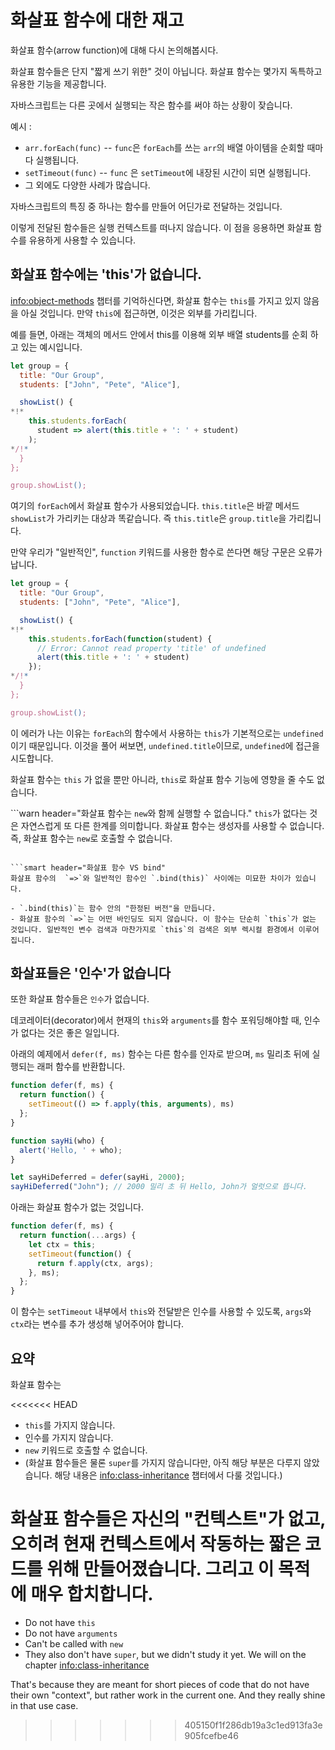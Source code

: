 # 화살표 함수에 대한 재고

화살표 함수(arrow function)에 대해 다시 논의해봅시다.

화살표 함수들은 단지 "짧게 쓰기 위한" 것이 아닙니다. 화살표 함수는 몇가지 독특하고 유용한 기능을 제공합니다.

자바스크립트는 다른 곳에서 실행되는 작은 함수를 써야 하는 상황이 잦습니다. 

예시 :

- `arr.forEach(func)` -- `func`은 `forEach`를 쓰는 `arr`의 배열 아이템을 순회할 때마다 실행됩니다.
- `setTimeout(func)` -- `func` 은 `setTimeout`에 내장된 시간이 되면 실행됩니다.
- 그 외에도 다양한 사례가 많습니다.

자바스크립트의 특징 중 하나는 함수를 만들어 어딘가로 전달하는 것입니다.

이렇게 전달된 함수들은 실행 컨텍스트를 떠나지 않습니다. 이 점을 응용하면 화살표 함수를 유용하게 사용할 수 있습니다. 

## 화살표 함수에는 'this'가 없습니다.

<info:object-methods> 챕터를 기억하신다면, 화살표 함수는 `this`를 가지고 있지 않음을 아실 것입니다. 만약 `this`에 접근하면, 이것은 외부를 가리킵니다.

예를 들면, 아래는 객체의 메서드 안에서 this를 이용해 외부 배열 students를 순회 하고 있는 예시입니다.

```js run
let group = {
  title: "Our Group",
  students: ["John", "Pete", "Alice"],

  showList() {
*!*
    this.students.forEach(
      student => alert(this.title + ': ' + student)
    );
*/!*
  }
};

group.showList();
```

여기의 `forEach`에서 화살표 함수가 사용되었습니다.  `this.title`은 바깥 메서드 `showList`가 가리키는 대상과 똑같습니다. 즉 `this.title`은 `group.title`을 가리킵니다.

만약 우리가 "일반적인", `function` 키워드를 사용한 함수로 쓴다면 해당 구문은 오류가 납니다.

```js run
let group = {
  title: "Our Group",
  students: ["John", "Pete", "Alice"],

  showList() {
*!*
    this.students.forEach(function(student) {
      // Error: Cannot read property 'title' of undefined
      alert(this.title + ': ' + student)
    });
*/!*
  }
};

group.showList();
```

이 에러가 나는 이유는 `forEach`의 함수에서 사용하는 `this`가 기본적으로는  `undefined`이기 때문입니다. 이것을 풀어 써보면, `undefined.title`이므로, `undefined`에 접근을 시도합니다.

화살표 함수는 `this` 가 없을 뿐만 아니라, `this`로 화살표 함수 기능에 영향을 줄 수도 없습니다.

```warn header="화살표 함수는 `new`와 함께 실행할 수 없습니다."
`this`가 없다는 것은 자연스럽게 또 다른 한계를 의미합니다. 화살표 함수는 생성자를 사용할 수 없습니다. 즉, 화살표 함수는 `new`로 호출할 수 없습니다.
```

```smart header="화살표 함수 VS bind"
화살표 함수의  `=>`와 일반적인 함수인 `.bind(this)` 사이에는 미묘한 차이가 있습니다.

- `.bind(this)`는 함수 안의 "한정된 버전"을 만듭니다.
- 화살표 함수의 `=>`는 어떤 바인딩도 되지 않습니다. 이 함수는 단순히 `this`가 없는 것입니다. 일반적인 변수 검색과 마찬가지로 `this`의 검색은 외부 렉시컬 환경에서 이루어집니다.
```

## 화살표들은 '인수'가 없습니다

또한 화살표 함수들은 `인수`가 없습니다.

데코레이터(decorator)에서 현재의 `this`와 `arguments`를 함수 포워딩해야할 때, 인수가 없다는 것은 좋은 일입니다.

아래의 예제에서 `defer(f, ms)` 함수는 다른 함수를 인자로 받으며, `ms` 밀리초 뒤에 실행되는 래퍼 함수를 반환합니다.

```js run
function defer(f, ms) {
  return function() {
    setTimeout(() => f.apply(this, arguments), ms)
  };
}

function sayHi(who) {
  alert('Hello, ' + who);
}

let sayHiDeferred = defer(sayHi, 2000);
sayHiDeferred("John"); // 2000 밀리 초 뒤 Hello, John가 얼럿으로 뜹니다.
```

아래는 화살표 함수가 없는 것입니다.

```js
function defer(f, ms) {
  return function(...args) {
    let ctx = this;
    setTimeout(function() {
      return f.apply(ctx, args);
    }, ms);
  };
}
```

이 함수는 `setTimeout` 내부에서 `this`와 전달받은 인수를 사용할 수 있도록, `args`와 `ctx`라는 변수를 추가 생성해 넣어주어야 합니다.

## 요약

화살표 함수는

<<<<<<< HEAD
- `this`를 가지지 않습니다.
- 인수를 가지지 않습니다.
- `new` 키워드로 호출할 수 없습니다.
- (화살표 함수들은 물론 `super`를 가지지 않습니다만, 아직 해당 부분은 다루지 않았습니다. 해당 내용은 <info:class-inheritance> 챕터에서 다룰 것입니다.)

화살표 함수들은 자신의 "컨텍스트"가 없고, 오히려 현재 컨텍스트에서 작동하는 짧은 코드를 위해 만들어졌습니다. 그리고 이 목적에 매우 합치합니다.
=======
- Do not have `this`
- Do not have `arguments`
- Can't be called with `new`
- They also don't have `super`, but we didn't study it yet. We will on the chapter <info:class-inheritance>

That's because they are meant for short pieces of code that do not have their own "context", but rather work in the current one. And they really shine in that use case.
>>>>>>> 405150f1f286db19a3c1ed913fa3e905fcefbe46
